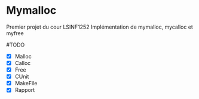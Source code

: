 # Mymalloc
Premier projet du cour LSINF1252 
Implémentation de mymalloc, mycalloc et myfree

#TODO
- [X] Malloc
- [X] Calloc
- [X] Free
- [X] CUnit
- [X] MakeFile
- [X] Rapport 
